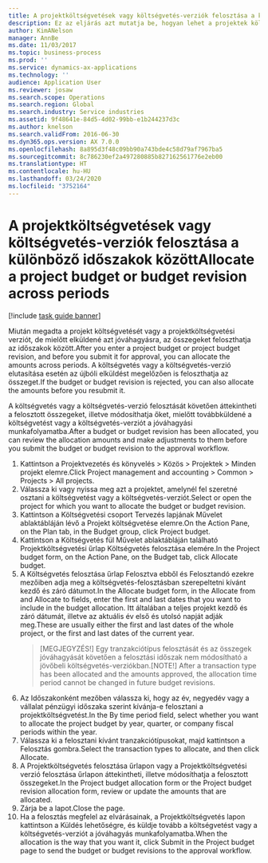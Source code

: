 ```yaml
---
title: A projektköltségvetések vagy költségvetés-verziók felosztása a különböző időszakok között
description: Ez az eljárás azt mutatja be, hogyan lehet a projektek költségvetési összegeit időszakok között felosztani.
author: KimANelson
manager: AnnBe
ms.date: 11/03/2017
ms.topic: business-process
ms.prod: ''
ms.service: dynamics-ax-applications
ms.technology: ''
audience: Application User
ms.reviewer: josaw
ms.search.scope: Operations
ms.search.region: Global
ms.search.industry: Service industries
ms.assetid: 9f48641e-84d5-4d02-99bb-e1b244237d3c
ms.author: knelson
ms.search.validFrom: 2016-06-30
ms.dyn365.ops.version: AX 7.0.0
ms.openlocfilehash: 8a895d3f48c09bb90a743bde4c58d79af7967ba5
ms.sourcegitcommit: 8c786230ef2a497280885b827162561776e2eb00
ms.translationtype: HT
ms.contentlocale: hu-HU
ms.lasthandoff: 03/24/2020
ms.locfileid: "3752164"
---
```

# <a name="allocate-a-project-budget-or-budget-revision-across-periods"></a><span data-ttu-id="1bdb0-103">A projektköltségvetések vagy költségvetés-verziók felosztása a különböző időszakok között</span><span class="sxs-lookup"><span data-stu-id="1bdb0-103">Allocate a project budget or budget revision across periods</span></span>

[!include [task guide banner](../../includes/task-guide-banner.md)]

<span data-ttu-id="1bdb0-104">Miután megadta a projekt költségvetését vagy a projektköltségvetési verziót, de mielőtt elküldené azt jóváhagyásra, az összegeket feloszthatja az időszakok között.</span><span class="sxs-lookup"><span data-stu-id="1bdb0-104">After you enter a project budget or project budget revision, and before you submit it for approval, you can allocate the amounts across periods.</span></span> <span data-ttu-id="1bdb0-105">A költségvetés vagy a költségvetés-verzió elutasítása esetén az újbóli elküldést megelőzően is feloszthatja az összeget.</span><span class="sxs-lookup"><span data-stu-id="1bdb0-105">If the budget or budget revision is rejected, you can also allocate the amounts before you resubmit it.</span></span> 

<span data-ttu-id="1bdb0-106">A költségvetés vagy a költségvetés-verzió felosztását követően áttekintheti a felosztott összegeket, illetve módosíthatja őket, mielőtt továbbküldené a költségvetést vagy a költségvetés-verziót a jóváhagyási munkafolyamatba.</span><span class="sxs-lookup"><span data-stu-id="1bdb0-106">After a budget or budget revision has been allocated, you can review the allocation amounts and make adjustments to them before you submit the budget or budget revision to the approval workflow.</span></span> 

1. <span data-ttu-id="1bdb0-107">Kattintson a Projektvezetés és könyvelés > Közös > Projektek > Minden projekt elemre.</span><span class="sxs-lookup"><span data-stu-id="1bdb0-107">Click Project management and accounting > Common > Projects > All projects.</span></span> 
2. <span data-ttu-id="1bdb0-108">Válassza ki vagy nyissa meg azt a projektet, amelynél fel szeretné osztani a költségvetést vagy a költségvetés-verziót.</span><span class="sxs-lookup"><span data-stu-id="1bdb0-108">Select or open the project for which you want to allocate the budget or budget revision.</span></span> 
3. <span data-ttu-id="1bdb0-109">Kattintson a Költségvetési csoport Tervezés lapjának Művelet ablaktábláján lévő a Projekt költségvetése elemre.</span><span class="sxs-lookup"><span data-stu-id="1bdb0-109">On the Action Pane, on the Plan tab, in the Budget group, click Project budget.</span></span> 
4. <span data-ttu-id="1bdb0-110">Kattintson a Költségvetés fül Művelet ablaktábláján található Projektköltségvetési űrlap Költségvetés felosztása elemére.</span><span class="sxs-lookup"><span data-stu-id="1bdb0-110">In the Project budget form, on the Action Pane, on the Budget tab, click Allocate budget.</span></span> 
5. <span data-ttu-id="1bdb0-111">A Költségvetés felosztása űrlap Felosztva ebből és Felosztandó ezekre mezőiben adja meg a költségvetés-felosztásban szerepeltetni kívánt kezdő és záró dátumot.</span><span class="sxs-lookup"><span data-stu-id="1bdb0-111">In the Allocate budget form, in the Allocate from and Allocate to fields, enter the first and last dates that you want to include in the budget allocation.</span></span> <span data-ttu-id="1bdb0-112">Itt általában a teljes projekt kezdő és záró dátumát, illetve az aktuális év első és utolsó napját adják meg.</span><span class="sxs-lookup"><span data-stu-id="1bdb0-112">These are usually either the first and last dates of the whole project, or the first and last dates of the current year.</span></span>  
   > <span data-ttu-id="1bdb0-113">[MEGJEGYZÉS!] Egy tranzakciótípus felosztását és az összegek jóváhagyását követően a felosztási időszak nem módosítható a jövőbeli költségvetés-verziókban.</span><span class="sxs-lookup"><span data-stu-id="1bdb0-113">[NOTE!] After a transaction type has been allocated and the amounts approved, the allocation time period cannot be changed in future budget revisions.</span></span> 
6. <span data-ttu-id="1bdb0-114">Az Időszakonként mezőben válassza ki, hogy az év, negyedév vagy a vállalat pénzügyi időszaka szerint kívánja-e felosztani a projektköltségvetést.</span><span class="sxs-lookup"><span data-stu-id="1bdb0-114">In the By time period field, select whether you want to allocate the project budget by year, quarter, or company fiscal periods within the year.</span></span>
7. <span data-ttu-id="1bdb0-115">Válassza ki a felosztani kívánt tranzakciótípusokat, majd kattintson a Felosztás gombra.</span><span class="sxs-lookup"><span data-stu-id="1bdb0-115">Select the transaction types to allocate, and then click Allocate.</span></span> 
8. <span data-ttu-id="1bdb0-116">A Projektköltségvetés felosztása űrlapon vagy a Projektköltségvetési verzió felosztása űrlapon áttekintheti, illetve módosíthatja a felosztott összegeket.</span><span class="sxs-lookup"><span data-stu-id="1bdb0-116">In the Project budget allocation form or the Project budget revision allocation form, review or update the amounts that are allocated.</span></span> 
9. <span data-ttu-id="1bdb0-117">Zárja be a lapot.</span><span class="sxs-lookup"><span data-stu-id="1bdb0-117">Close the page.</span></span>
10. <span data-ttu-id="1bdb0-118">Ha a felosztás megfelel az elvárásainak, a Projektköltségvetés lapon kattintson a Küldés lehetőségre, és küldje tovább a költségvetést vagy a költségvetés-verziót a jóváhagyás munkafolyamatba.</span><span class="sxs-lookup"><span data-stu-id="1bdb0-118">When the allocation is the way that you want it, click Submit in the Project budget page to send the budget or budget revisions to the approval workflow.</span></span>  



